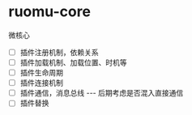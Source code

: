 # ruomu-core
微核心

- [ ] 插件注册机制，依赖关系
- [ ] 插件加载机制、加载位置、时机等
- [ ] 插件生命周期
- [ ] 插件连接机制
- [ ] 插件通信，消息总线 --- 后期考虑是否混入直接通信
- [ ] 插件替换
